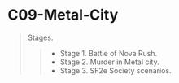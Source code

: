 # C09-Metal-City

> Stages.
>> - Stage 1. Battle of Nova Rush.
>> - Stage 2. Murder in Metal city.
>> - Stage 3. SF2e Society scenarios.
